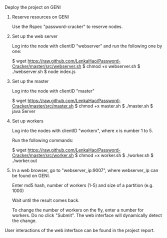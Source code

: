 Deploy the project on GENI

1. Reserve resources on GENI

   Use the Rspec "password-cracker" to reserve nodes.

2. Set up the web server

   Log into the node with clientID "webserver" and run the following one by one:

   \$ wget https://raw.github.com/LenkaHao/Password-Cracker/master/src/webserver.sh
   \$ chmod +x webserver.sh
   \$ ./webserver.sh
   \$ node index.js

3. Set up the master

   Log into the node with clientID "master"

   \$ wget https://raw.github.com/LenkaHao/Password-Cracker/master/src/master.sh
   \$ chmod +x master.sh
   \$ ./master.sh
   \$ java Server

4. Set up workers

   Log into the nodes with clientID "workerx", where x is number 1 to 5.

   Run the following commands:

   \$ wget https://raw.github.com/LenkaHao/Password-Cracker/master/src/worker.sh
   \$ chmod +x worker.sh
   \$ ./worker.sh
   \$ ./worker.out

5. In a web browser, go to "webserver_ip:9007", where webserver_ip can be found on GENI.

   Enter md5 hash, number of workers (1-5) and size of a partition (e.g. 1000)

   Wait until the result comes back. 

   To change the number of workers on the fly, enter a number for workers. Do no click "Submit". The web interface will dynamically detect the change.
   
User interactions of the web interface can be found in the project report.

   
